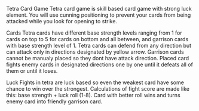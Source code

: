 Tetra Card Game
Tetra card game is skill based card game with strong luck element. You will use cunning positioning to prevent your cards from being attacked 
while you look for opening to strike.

Cards
Tetra cards have different base strength levels ranging from 1 for cards on top to 5 for cards on bottom and all between, 
and garrison cards with base strength level of 1. 
Tetra cards can defend from any direction but can attack only in directions designated by yellow arrow.
Garrison cards cannot be manualy placed so they dont have attack direction.
Placed card fights enemy cards in designated directions one by one until it defeats all of them or until it loses. 

Luck
Fights in tetra are luck based so even the weakest card have some chance to win over the strongest. 
Calculations of fight score are made like this: base strength + luck roll (1-8).
Card with better roll wins and turns enemy card into friendly garrison card.